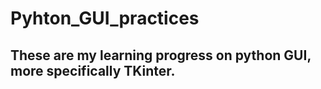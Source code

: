 # Pyhton_GUI_practices

## These are my learning progress on python GUI, more specifically TKinter.
